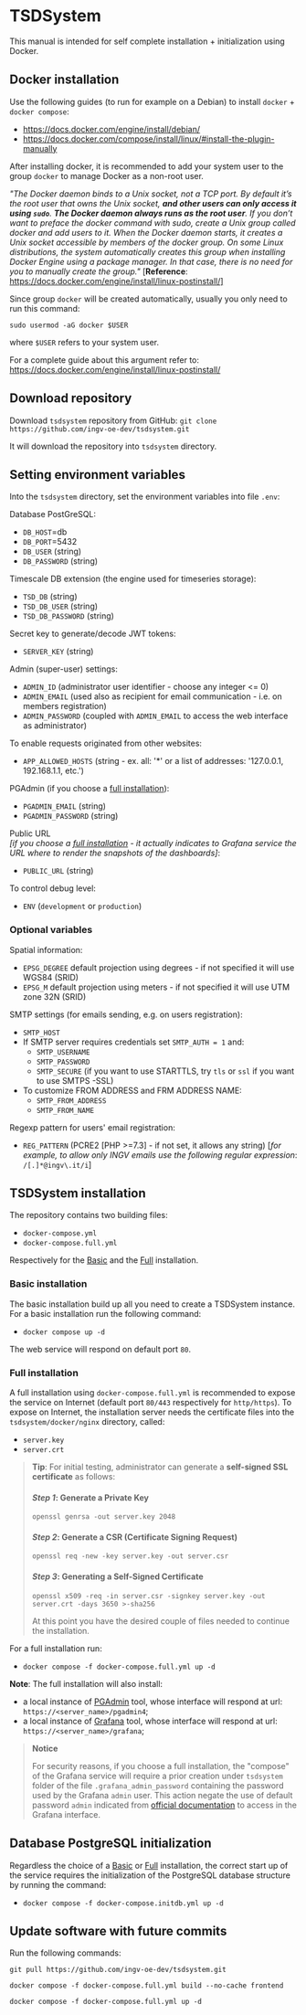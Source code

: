 # TSDSystem

This manual is intended for self complete installation + initialization using Docker.

## Docker installation

Use the following guides (to run for example on a Debian) to install `docker` + `docker compose`:
- https://docs.docker.com/engine/install/debian/
- https://docs.docker.com/compose/install/linux/#install-the-plugin-manually

After installing docker, it is recommended to add your system user to the group `docker` to manage Docker as a non-root user.

*"The Docker daemon binds to a Unix socket, not a TCP port. By default it’s the root user that owns the Unix socket, **and other users can only access it using `sudo`**. **The Docker daemon always runs as the root user**. If you don’t want to preface the docker command with sudo, create a Unix group called docker and add users to it. When the Docker daemon starts, it creates a Unix socket accessible by members of the docker group. On some Linux distributions, the system automatically creates this group when installing Docker Engine using a package manager. In that case, there is no need for you to manually create the group."* [**Reference**: https://docs.docker.com/engine/install/linux-postinstall/]


Since group `docker` will be created automatically, usually you only need to run this command:
```shell
sudo usermod -aG docker $USER
```
where `$USER` refers to your system user.

For a complete guide about this argument refer to: https://docs.docker.com/engine/install/linux-postinstall/

## Download repository
Download `tsdsystem` repository from GitHub: `git clone https://github.com/ingv-oe-dev/tsdsystem.git`

It will download the repository into `tsdsystem` directory.

## Setting environment variables

Into the `tsdsystem` directory, set the environment variables into file `.env`:

Database PostGreSQL:
- `DB_HOST`=db
- `DB_PORT`=5432
- `DB_USER` (string)
- `DB_PASSWORD` (string)

Timescale DB extension (the engine used for timeseries storage):
- `TSD_DB` (string)
- `TSD_DB_USER` (string)
- `TSD_DB_PASSWORD` (string)

Secret key to generate/decode JWT tokens:
- `SERVER_KEY` (string)
  
Admin (super-user) settings:
- `ADMIN_ID` (administrator user identifier - choose any integer <= 0)
- `ADMIN_EMAIL` (used also as recipient for email communication - i.e. on members registration)
- `ADMIN_PASSWORD` (coupled with `ADMIN_EMAIL` to access the web interface as administrator)

To enable requests originated from other websites:
- `APP_ALLOWED_HOSTS` (string - ex. all: '*' or a list of addresses: '127.0.0.1, 192.168.1.1, etc.')

PGAdmin (if you choose a [full installation](#full-installation-notes)):
- `PGADMIN_EMAIL` (string)
- `PGADMIN_PASSWORD` (string)

Public URL  
*[if you choose a [full installation](#full-installation-notes) - it actually indicates to Grafana service the URL where to render the snapshots of the dashboards]*:
- `PUBLIC_URL` (string)

To control debug level:
- `ENV` (`development` or `production`)

### Optional variables

Spatial information:
- `EPSG_DEGREE` default projection using degrees - if not specified it will use WGS84 (SRID)
- `EPSG_M` default projection using meters - if not specified it will use UTM zone 32N (SRID)

SMTP settings (for emails sending, e.g. on users registration):
- `SMTP_HOST`
- If SMTP server requires credentials set `SMTP_AUTH = 1` and:
  - `SMTP_USERNAME`
  - `SMTP_PASSWORD`
  - `SMTP_SECURE` (if you want to use STARTTLS, try `tls` or `ssl` if you want to use SMTPS -SSL)
- To customize FROM ADDRESS and FRM ADDRESS NAME:
  - `SMTP_FROM_ADDRESS`
  - `SMTP_FROM_NAME`

Regexp pattern for users' email registration:
- `REG_PATTERN` (PCRE2 [PHP >=7.3] - if not set, it allows any string) [*for example, to allow only INGV emails use the following regular expression*: `/[.]*@ingv\.it/i`]


## TSDSystem installation

The repository contains two building files:
- `docker-compose.yml`
- `docker-compose.full.yml`

Respectively for the [Basic](#basic-installation) and the [Full](#full-installation) installation.


### Basic installation
The basic installation build up all you need to create a TSDSystem instance. For a basic installation run the following command:
- `docker compose up -d`

The web service will respond on default port `80`.

### Full installation

A full installation using `docker-compose.full.yml` is recommended to expose the service on Internet (default port `80/443` respectively for `http/https`). To expose on Internet, the installation server needs the certificate files into the `tsdsystem/docker/nginx` directory, called:
- `server.key`
- `server.crt`
>**Tip**: For initial testing, administrator can generate a **self-signed SSL certificate** as follows:
>#### *Step 1*: Generate a Private Key
>```shell
>openssl genrsa -out server.key 2048
>```
>#### *Step 2*: Generate a CSR (Certificate Signing Request)
>```shell
>openssl req -new -key server.key -out server.csr
>```
>#### *Step 3*: Generating a Self-Signed Certificate
>```shell
>openssl x509 -req -in server.csr -signkey server.key -out server.crt -days 3650 >-sha256
>```
>At this point you have the desired couple of files needed to continue the installation.

For a full installation run:
- `docker compose -f docker-compose.full.yml up -d`

**Note**: The full installation will also install:
- a local instance of [PGAdmin](https://www.pgadmin.org/) tool, whose interface will respond at url: `https://<server_name>/pgadmin4`;
- a local instance of [Grafana](https://grafana.com/) tool, whose interface will respond at url: `https://<server_name>/grafana`;

>**Notice**
>  
> For security reasons, if you choose a full installation, the 
"compose" of the Grafana service will require a prior creation under `tsdsystem` folder of the file `.grafana_admin_password` containing the password used by the Grafana `admin` user. This action negate the use of default password `admin` indicated from [official documentation](https://grafana.com/docs/grafana/latest/setup-grafana/sign-in-to-grafana/) to access in the Grafana interface.
>

## Database PostgreSQL initialization

Regardless the choice of a [Basic](#basic-installation) or [Full](#full-installation) installation, the correct start up of the service requires the initialization of the PostgreSQL database structure by running the command:
- `docker compose -f docker-compose.initdb.yml up -d`

## Update software with future commits
Run the following commands:
```
git pull https://github.com/ingv-oe-dev/tsdsystem.git

docker compose -f docker-compose.full.yml build --no-cache frontend

docker compose -f docker-compose.full.yml up -d
```